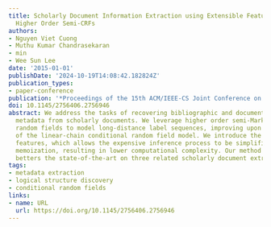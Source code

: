 ```yaml
---
title: Scholarly Document Information Extraction using Extensible Features for Efficient
  Higher Order Semi-CRFs
authors:
- Nguyen Viet Cuong
- Muthu Kumar Chandrasekaran
- min
- Wee Sun Lee
date: '2015-01-01'
publishDate: '2024-10-19T14:08:42.182824Z'
publication_types:
- paper-conference
publication: '*Proceedings of the 15th ACM/IEEE-CS Joint Conference on Digital Libraries*'
doi: 10.1145/2756406.2756946
abstract: We address the tasks of recovering bibliographic and document structure
  metadata from scholarly documents. We leverage higher order semi-Markov conditional
  random fields to model long-distance label sequences, improving upon the performance
  of the linear-chain conditional random field model. We introduce the notion of extensible
  features, which allows the expensive inference process to be simplified through
  memoization, resulting in lower computational complexity. Our method significantly
  betters the state-of-the-art on three related scholarly document extraction tasks.
tags:
- metadata extraction
- logical structure discovery
- conditional random fields
links:
- name: URL
  url: https://doi.org/10.1145/2756406.2756946
---
```

